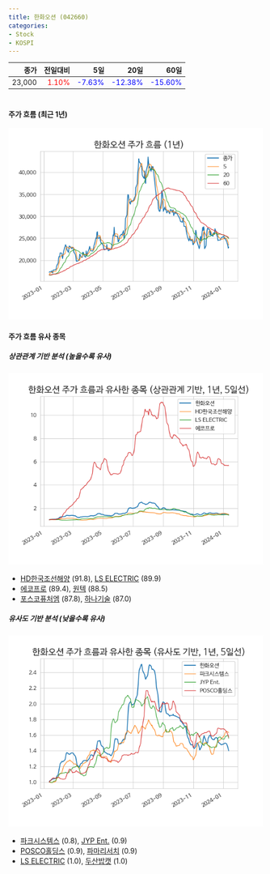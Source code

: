```yaml
---
title: 한화오션 (042660)
categories:
- Stock
- KOSPI
---
```


|종가|전일대비|5일|20일|60일|
|---:|-------:|--:|---:|---:|
|23,000|<span style="color: red">1.10%</span>|<span style="color: blue">-7.63%</span>|<span style="color: blue">-12.38%</span>|<span style="color: blue">-15.60%</span>|

<!-- more -->
#
#### 주가 흐름 (최근 1년)
![042660](/assets/images/stock/042660.png)


#### 주가 흐름 유사 종목


##### 상관관계 기반 분석 (높을수록 유사)
![042660](/assets/images/stock/042660_corr.png)
- [HD한국조선해양](/009540/) (91.8), [LS ELECTRIC](/010120/) (89.9)
- [에코프로](/086520/) (89.4), [원텍](/336570/) (88.5)
- [포스코퓨처엠](/003670/) (87.8), [하나기술](/299030/) (87.0)


##### 유사도 기반 분석 (낮을수록 유사)	
![042660](/assets/images/stock/042660_sim.png)
- [파크시스템스](/140860/) (0.8), [JYP Ent.](/035900/) (0.9)
- [POSCO홀딩스](/005490/) (0.9), [파마리서치](/214450/) (0.9)
- [LS ELECTRIC](/010120/) (1.0), [두산밥캣](/241560/) (1.0)